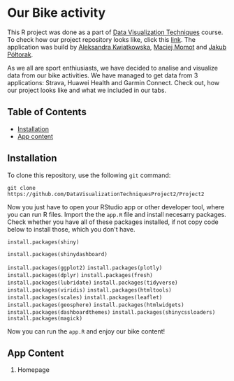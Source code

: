 # Our Bike activity
This R project was done as a part of [Data Visualization Techniques](https://github.com/kozaka93/2023Z-DataVisualizationTechniques) course. To check how our project repository looks like, click this [link](https://github.com/DataVisualizationTechniquesProject2/Project2). The application was build by [Aleksandra Kwiatkowska](https://github.com/Alexa263), [Maciej Momot](https://github.com/MaciejMomot) and [Jakub Półtorak](https://github.com/JakubPoltorak147).

As we all are sport enthiusiasts, we have decided to analise and visualize data from our bike activities. We have managed to get data from 3 applications: Strava, Huawei Health and Garmin Connect. Check out, how our project looks like and what we included in our tabs.
## Table of Contents  
- [Installation](#installation) 
- [App content](#AppContent) 
## Installation  
To clone this repository, use the following `git` command: 

`git clone https://github.com/DataVisualizationTechniquesProject2/Project2`

Now you just have to open your RStudio app or other developer tool, where you can run R files. Import the the `app.R` file and install necesarry packages. 
Check whether you have all of these packages installed, if not copy code below to install those, which you don't have.

`install.packages(shiny)`

`install.packages(shinydashboard)`

`install.packages(ggplot2)`
`install.packages(plotly)`
`install.packages(dplyr)`
`install.packages(fresh)`
`install.packages(lubridate)`
`install.packages(tidyverse)`
`install.packages(viridis)`
`install.packages(htmltools)`
`install.packages(scales)`
`install.packages(leaflet)`
`install.packages(geosphere)`
`install.packages(htmlwidgets)`
`install.packages(dashboardthemes)`
`install.packages(shinycssloaders)`
`install.packages(magick)`

Now you can run the `app.R` and enjoy our bike content!

## App Content<a id="AppContent"></a>
1. Homepage
